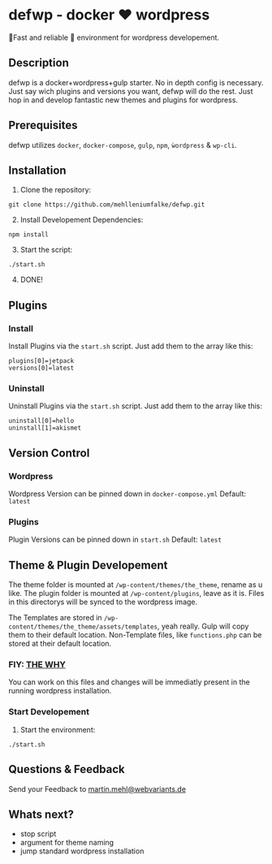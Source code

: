 # defwp - docker :heart: wordpress
:rocket:Fast and reliable :whale: environment for wordpress developement.

## Description
defwp is a docker+wordpress+gulp starter. No in depth config is necessary.
Just say wich plugins and versions you want, defwp will do the rest. Just hop in and
develop fantastic new themes and plugins for wordpress.

## Prerequisites
defwp utilizes `docker`, `docker-compose`, `gulp`, `npm`, `ẁordpress` & `wp-cli`.


## Installation
1. Clone the repository:
```
git clone https://github.com/mehlleniumfalke/defwp.git
```

2. Install Developement Dependencies:
```
npm install
```

3. Start the script:
```
./start.sh
```
4. DONE!

## Plugins
### Install
Install Plugins via the `start.sh` script. Just add them to the array like this:
```
plugins[0]=jetpack
versions[0]=latest
```

### Uninstall
Uninstall Plugins via the `start.sh` script. Just add them to the array like this:
```
uninstall[0]=hello
uninstall[1]=akismet
```


## Version Control
### Wordpress
Wordpress Version can be pinned down in `docker-compose.yml`
Default: `latest`

### Plugins
Plugin Versions can be pinned down in `start.sh`
Default: `latest`


## Theme & Plugin Developement

The theme folder is mounted at `/wp-content/themes/the_theme`, rename as u like.
The plugin folder is mounted at `/wp-content/plugins`, leave as it is.
Files in this directorys will be synced to the wordpress image.

The Templates are stored in `/wp-content/themes/the_theme/assets/templates`, yeah really.
Gulp will copy them to their default location.
Non-Template files, like `functions.php` can be stored at their default location.

### FIY: [THE WHY](https://visible.vc/engineering/asset-pipeline-for-wordpress-theme-development/)

You can work on this files and changes will be immediatly present in the running wordpress installation.


### Start Developement
1. Start the environment:
```
./start.sh
```

## Questions & Feedback
Send your Feedback to martin.mehl@webvariants.de

## Whats next?
- stop script
- argument for theme naming
- jump standard wordpress installation